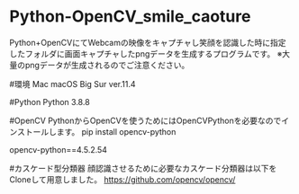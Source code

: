 # Python-OpenCV_smile_caoture
Python+OpenCVにてWebcamの映像をキャプチャし笑顔を認識した時に指定したフォルダに画面キャプチャしたpngデータを生成するプログラムです。
※大量のpngデータが生成されるのでご注意ください。

#環境
Mac macOS Big Sur ver.11.4

#Python
Python 3.8.8

#OpenCV
PythonからOpenCVを使うためにはOpenCVPythonを必要なのでインストールします。 pip install opencv-python

opencv-python==4.5.2.54

#カスケード型分類器
顔認識させるために必要なカスケード分類器は以下をCloneして用意しました。 https://github.com/opencv/opencv/

